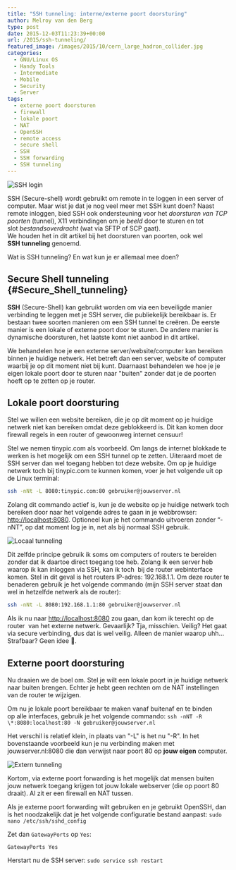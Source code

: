 ```yaml
---
title: "SSH tunneling: interne/externe poort doorsturing"
author: Melroy van den Berg
type: post
date: 2015-12-03T11:23:39+00:00
url: /2015/ssh-tunneling/
featured_image: /images/2015/10/cern_large_hadron_collider.jpg
categories:
  - GNU/Linux OS
  - Handy Tools
  - Intermediate
  - Mobile
  - Security
  - Server
tags:
  - externe poort doorsturen
  - firewall
  - lokale poort
  - NAT
  - OpenSSH
  - remote access
  - secure shell
  - SSH
  - SSH forwarding
  - SSH tunneling
---
```


![SSH login](/images/2015/10/ssh_login.png "SSH login")

SSH (Secure-shell) wordt gebruikt om remote in te loggen in een server of computer. Maar wist je dat je nog veel meer met SSH kunt doen? Naast remote inloggen, bied SSH ook ondersteuning voor het *doorsturen van TCP poorten* (tunnel), X11 verbindingen om je _beeld_ door te sturen en tot slot *bestandsoverdracht* (wat via SFTP of SCP gaat).  
We houden het in dit artikel bij het doorsturen van poorten, ook wel **SSH tunneling** genoemd.

Wat is SSH tunneling? En wat kun je er allemaal mee doen?

<!--more-->

## Secure Shell tunneling {#Secure_Shell_tunneling}

**SSH** (Secure-Shell) kan gebruikt worden om via een beveiligde manier verbinding te leggen met je SSH server, die publiekelijk bereikbaar is. Er bestaan twee soorten manieren om een SSH tunnel te creëren. De eerste manier is een lokale of externe poort door te sturen. De andere manier is dynamische doorsturen, het laatste komt niet aanbod in dit artikel.

We behandelen hoe je een externe server/website/computer kan bereiken binnen je huidige netwerk. Het betreft dan een server, website of computer waarbij je op dit moment niet bij kunt. Daarnaast behandelen we hoe je je eigen lokale poort door te sturen naar "buiten" zonder dat je de poorten hoeft op te zetten op je router.

## Lokale poort doorsturing

Stel we willen een website bereiken, die je op dit moment op je huidige netwerk niet kan bereiken omdat deze geblokkeerd is. Dit kan komen door firewall regels in een router of gewoonweg internet censuur!

Stel we nemen tinypic.com als voorbeeld. Om langs de internet blokkade te werken is het mogelijk om een SSH tunnel op te zetten. Uiteraard moet de SSH server dan wel toegang hebben tot deze website. Om op je huidige netwerk toch bij tinypic.com te kunnen komen, voer je het volgende uit op de Linux terminal:

```sh
ssh -nNt -L 8080:tinypic.com:80 gebruiker@jouwserver.nl
```

Zolang dit commando actief is, kun je de website op je huidige netwerk toch bereiken door naar het volgende adres te gaan in je webbrowser: [http://localhost:8080](http://localhost:8080). Optioneel kun je het commando uitvoeren zonder &#8220;-nNT&#8221;, op dat moment log je in, net als bij normaal SSH gebruik.

![Locaal tunneling](/images/2015/10/ssh_tunneling.png "Lokaal tunneling: `ssh -L 1234:localhost:5678 gebruiker@jouwserver.nl`")

Dit zelfde principe gebruik ik soms om computers of routers te bereiden zonder dat ik daartoe direct toegang toe heb. Zolang ik een server heb waarop ik kan inloggen via SSH, kan ik toch  bij de router webinterface komen. Stel in dit geval is het routers IP-adres: 192.168.1.1. Om deze router te benaderen gebruik je het volgende commando (mijn SSH server staat dan wel in hetzelfde netwerk als de router):

```sh
ssh -nNt -L 8080:192.168.1.1:80 gebruiker@jouwserver.nl
```

Als ik nu naar [http://localhost:8080](http://localhost:8080) zou gaan, dan kom ik terecht op de router  van het externe netwerk. Gevaarlijk? Tja, misschien. Veilig? Het gaat via secure verbinding, dus dat is wel veilig. Alleen de manier waarop uhh... Strafbaar? Geen idee 🙂.

## Externe poort doorsturing

Nu draaien we de boel om. Stel je wilt een lokale poort in je huidige netwerk naar buiten brengen. Echter je hebt geen rechten om de NAT instellingen van de router te wijzigen.

Om nu je lokale poort bereikbaar te maken vanaf buitenaf en te binden op alle interfaces, gebruik je het volgende commando: `ssh -nNT -R \*:8080:localhost:80 -N gebruiker@jouwserver.nl`

Het verschil is relatief klein, in plaats van "-L" is het nu "-R". In het bovenstaande voorbeeld kun je nu verbinding maken met jouwserver.nl:8080 die dan verwijst naar poort 80 op **jouw eigen** computer.

![Extern tunneling](/images/2015/10/ssh_tunneling_extern.png "Extern tunneling: `ssh -R 1234:localhost:5678 gebruiker@jouwserver.nl`")

Kortom, via externe poort forwarding is het mogelijk dat mensen buiten jouw netwerk toegang krijgen tot jouw lokale webserver (die op poort 80 draait). Al zit er een firewall en NAT tussen.

Als je externe poort forwarding wilt gebruiken en je gebruikt OpenSSH, dan is het noodzakelijk dat je het volgende configuratie bestand aanpast: `sudo nano /etc/ssh/sshd_config`

Zet dan `GatewayPorts` op `Yes`:

```
GatewayPorts Yes
```

Herstart nu de SSH server: `sudo service ssh restart`
